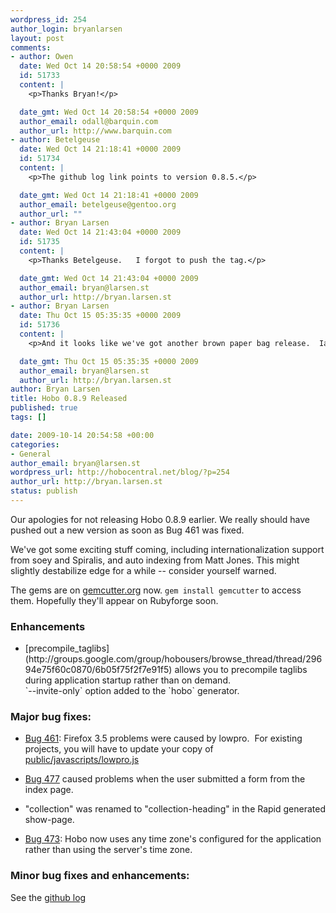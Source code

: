 ```yaml
--- 
wordpress_id: 254
author_login: bryanlarsen
layout: post
comments: 
- author: Owen
  date: Wed Oct 14 20:58:54 +0000 2009
  id: 51733
  content: |
    <p>Thanks Bryan!</p>

  date_gmt: Wed Oct 14 20:58:54 +0000 2009
  author_email: odall@barquin.com
  author_url: http://www.barquin.com
- author: Betelgeuse
  date: Wed Oct 14 21:18:41 +0000 2009
  id: 51734
  content: |
    <p>The github log link points to version 0.8.5.</p>

  date_gmt: Wed Oct 14 21:18:41 +0000 2009
  author_email: betelgeuse@gentoo.org
  author_url: ""
- author: Bryan Larsen
  date: Wed Oct 14 21:43:04 +0000 2009
  id: 51735
  content: |
    <p>Thanks Betelgeuse.   I forgot to push the tag.</p>

  date_gmt: Wed Oct 14 21:43:04 +0000 2009
  author_email: bryan@larsen.st
  author_url: http://bryan.larsen.st
- author: Bryan Larsen
  date: Thu Oct 15 05:35:35 +0000 2009
  id: 51736
  content: |
    <p>And it looks like we've got another brown paper bag release.  Iain Beeston caught a bug in the last minute fix to Bug 473.  I pushed a fixed gem to gemcutter, but I didn't bump the version number.  I expect to do so in the morning so that everybody actually gets the new version.</p>

  date_gmt: Thu Oct 15 05:35:35 +0000 2009
  author_email: bryan@larsen.st
  author_url: http://bryan.larsen.st
author: Bryan Larsen
title: Hobo 0.8.9 Released
published: true
tags: []

date: 2009-10-14 20:54:58 +00:00
categories: 
- General
author_email: bryan@larsen.st
wordpress_url: http://hobocentral.net/blog/?p=254
author_url: http://bryan.larsen.st
status: publish
---
```

Our apologies for not releasing Hobo 0.8.9 earlier.  We really should have pushed out a new version as soon as Bug 461 was fixed.

We've got some exciting stuff coming, including internationalization support from soey and Spiralis, and auto indexing from Matt Jones.  This might slightly destabilize edge for a while -- consider yourself warned.

The gems are on [gemcutter.org](http://gemcutter.org) now.   `gem install gemcutter` to access them.  Hopefully they'll appear on Rubyforge soon.

### Enhancements

 <ul>
<li>[precompile_taglibs](http://groups.google.com/group/hobousers/browse_thread/thread/29694e75f60c0870/6b05f75f2f7e91f5)
allows you to precompile taglibs during application startup rather
than on demand.</li>

</li>`--invite-only` option added to the `hobo` generator.
</ul>

### Major bug fixes:

- [Bug
461](https://hobo.lighthouseapp.com/projects/8324-hobo/tickets/461-hobo-is-not-compatible-with-firefox-35):
Firefox 3.5 problems were caused by lowpro.&nbsp; For existing projects,
you will have to update your copy of [public/javascripts/lowpro.js](http://github.com/tablatom/hobo/raw/master/hobo/rails_generators/hobo_rapid/templates/lowpro.js)

- [Bug
477](http://groups.google.com/group/hobousers/browse_thread/thread/5a15288f9703a8a4/58a8dee62b237d29)
caused problems when the user submitted a form from the index page.

- "collection" was renamed to "collection-heading" in the Rapid
generated show-page.

- [Bug
473](https://hobo.lighthouseapp.com/projects/8324/tickets/473-use-timezonenow-instead-of-timenow#ticket-473-5):
Hobo now uses any time zone's configured for the application rather
than using the server's time zone.

### Minor bug fixes and enhancements:

See the [github log](http://github.com/tablatom/hobo/commits/v0.8.9)
